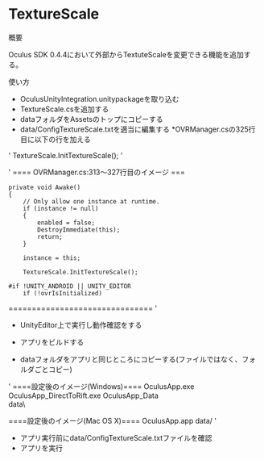 # TextureScale

概要

Oculus SDK 0.4.4において外部からTextuteScaleを変更できる機能を追加する。

使い方

* OculusUnityIntegration.unitypackageを取り込む
* TextureScale.csを追加する
* dataフォルダをAssetsのトップにコピーする
* data/ConfigTextureScale.txtを適当に編集する
*OVRManager.csの325行目に以下の行を加える

'
        TextureScale.InitTextureScale();
'

'
==== OVRManager.cs:313～327行目のイメージ ===

	private void Awake()
	{
		// Only allow one instance at runtime.
		if (instance != null)
		{
			enabled = false;
			DestroyImmediate(this);
			return;
		}

		instance = this;

        TextureScale.InitTextureScale();

    #if !UNITY_ANDROID || UNITY_EDITOR
        if (!ovrIsInitialized)

===============================
'

* UnityEditor上で実行し動作確認をする

* アプリをビルドする
* dataフォルダをアプリと同じところにコピーする(ファイルではなく、フォルダごとコピー)

'
====設定後のイメージ(Windows)====
    OculusApp.exe
    OculusApp_DirectToRift.exe
    OculusApp_Data\
    data\

====設定後のイメージ(Mac OS X)====
    OculusApp.app
    data/
'

* アプリ実行前にdata/ConfigTextureScale.txtファイルを確認
* アプリを実行
